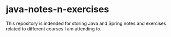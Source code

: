 # java-notes-n-exercises
This repository is indended for storing Java and Spring notes and exercises related to different courses I am attending to.
